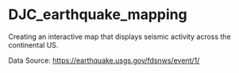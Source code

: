 # DJC_earthquake_mapping

Creating an interactive map that displays seismic activity across the continental US. 

Data Source: https://earthquake.usgs.gov/fdsnws/event/1/
